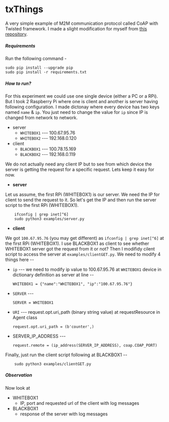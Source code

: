 txThings
========
A very simple example of M2M communication protocol called CoAP with Twisted framework. I made a slight modification for myself from [this repository](https://github.com/mwasilak/txThings).

##### Requirements
Run the following command - 

    sudo pip install --upgrade pip    
    sudo pip install -r requirements.txt

##### How to run?
For this experiment we could use one single device (either a PC or a RPi). But I took 2 Raspberry Pi where one is client and another is server having following configuration. I made dictonay
 where every device has two keys named `name` & `ip`. You just need to change the value for `ip` since IP is changed from network to network.
- server
  * `WHITEBOX1` --- 100.67.95.76
  * `WHITEBOX2` --- 192.168.0.120
- client
  * `BLACKBOX1` --- 100.78.15.169
  * `BLACKBOX2` --- 192.168.0.119

We do not actually need any client IP but to see from which device the server is getting the request for a specific request. Lets keep it easy for now. 

- **server**

Let us assume, the first RPi (WHITEBOX1) is our server. We need the IP for client to send the request to it. So let's get the IP and then run the server script to the first RPi (WHITEBOX1).

        ifconfig | grep inet[^6]
        sudo python3 examples/server.py

- **client**

We got `100.67.95.76` (you may get different) as `ifconfig | grep inet[^6]` at the first RPi (WHITEBOX1). I use BLACKBOX1 as client to see whether WHITEBOX1 server got the request from it or
 not? Then I modifidy cilent script to access the server at `examples/clientGET.py`. We need to modify 4 things here -- 
  * `ip` --- we need to modify ip value to 100.67.95.76 at `WHITEBOX1` device in dictionary definition as server at line -- 

        WHITEBOX1 = {"name":"WHITEBOX1", "ip":"100.67.95.76"}

  * `SERVER` --- 

        SERVER = WHITEBOX1

  * `URI` --- request.opt.uri_path (binary string value) at requestResource in Agent class

        request.opt.uri_path = (b'counter',)
  
  * SERVER_IP_ADDRESS --- 

        request.remote = (ip_address(SERVER_IP_ADDRESS), coap.COAP_PORT)

Finally, just run the client script following at BLACKBOX1 --
 
        sudo python3 examples/clientGET.py

##### Observation
Now look at 
- WHITEBOX1 
  * IP, port and requested url of the client with log messages
- BLACKBOX1 
  * response of the server with log messages